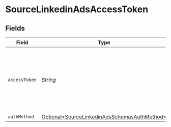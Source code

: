 # SourceLinkedinAdsAccessToken


## Fields

| Field                                                                                                                                                                                            | Type                                                                                                                                                                                             | Required                                                                                                                                                                                         | Description                                                                                                                                                                                      |
| ------------------------------------------------------------------------------------------------------------------------------------------------------------------------------------------------ | ------------------------------------------------------------------------------------------------------------------------------------------------------------------------------------------------ | ------------------------------------------------------------------------------------------------------------------------------------------------------------------------------------------------ | ------------------------------------------------------------------------------------------------------------------------------------------------------------------------------------------------ |
| `accessToken`                                                                                                                                                                                    | *String*                                                                                                                                                                                         | :heavy_check_mark:                                                                                                                                                                               | The access token generated for your developer application. Refer to our <a href='https://docs.airbyte.com/integrations/sources/linkedin-ads#setup-guide'>documentation</a> for more information. |
| `authMethod`                                                                                                                                                                                     | [Optional\<SourceLinkedinAdsSchemasAuthMethod>](../../models/shared/SourceLinkedinAdsSchemasAuthMethod.md)                                                                                       | :heavy_minus_sign:                                                                                                                                                                               | N/A                                                                                                                                                                                              |
